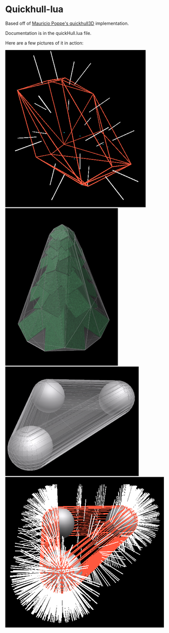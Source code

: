 # Quickhull-lua
Based off of [Mauricio Poppe's quickhull3D](https://github.com/mauriciopoppe/quickhull3d) implementation.

Documentation is in the quickHull.lua file.

Here are a few pictures of it in action:

![img1](img/img1.PNG)
![img2](img/img2.PNG)
![img3](img/img3.PNG)
![img4](img/img4.PNG)
